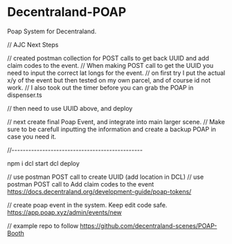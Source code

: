 # Decentraland-POAP


Poap System for Decentraland. 

// AJC Next Steps

// created postman collection for POST calls to get back UUID and add claim codes to the event.
// When making POST call to get the UUID you need to input the correct lat longs for the event.
// on first try I put the actual x/y of the event but then tested on my own parcel, and of course id not work.
// I also took out the timer before you can grab the POAP in dispenser.ts

// then need to use UUID above, and deploy

// next create final Poap Event, and integrate into main larger scene. 
// Make sure to be carefull inputting the information and create a backup POAP in case you need it.

//-----------------------------------------------

npm i 
dcl start
dcl deploy

// use postman POST call to create UUID (add location in DCL)
// use postman POST call to Add claim codes to the event
https://docs.decentraland.org/development-guide/poap-tokens/

// create poap event in the system. Keep edit code safe.
https://app.poap.xyz/admin/events/new

// example repo to follow
https://github.com/decentraland-scenes/POAP-Booth
